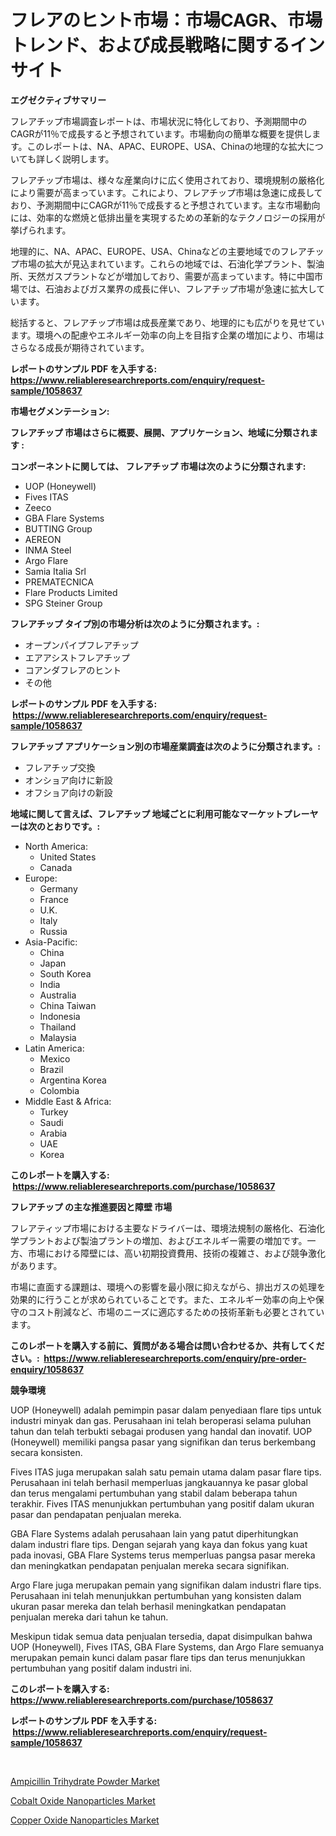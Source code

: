 <p><h1>フレアのヒント市場：市場CAGR、市場トレンド、および成長戦略に関するインサイト</h1></p><p><strong>エグゼクティブサマリー</strong></p>
<p><p>フレアチップ市場調査レポートは、市場状況に特化しており、予測期間中のCAGRが11％で成長すると予想されています。市場動向の簡単な概要を提供します。このレポートは、NA、APAC、EUROPE、USA、Chinaの地理的な拡大についても詳しく説明します。</p><p>フレアチップ市場は、様々な産業向けに広く使用されており、環境規制の厳格化により需要が高まっています。これにより、フレアチップ市場は急速に成長しており、予測期間中にCAGRが11％で成長すると予想されています。主な市場動向には、効率的な燃焼と低排出量を実現するための革新的なテクノロジーの採用が挙げられます。</p><p>地理的に、NA、APAC、EUROPE、USA、Chinaなどの主要地域でのフレアチップ市場の拡大が見込まれています。これらの地域では、石油化学プラント、製油所、天然ガスプラントなどが増加しており、需要が高まっています。特に中国市場では、石油およびガス業界の成長に伴い、フレアチップ市場が急速に拡大しています。</p><p>総括すると、フレアチップ市場は成長産業であり、地理的にも広がりを見せています。環境への配慮やエネルギー効率の向上を目指す企業の増加により、市場はさらなる成長が期待されています。</p></p>
<p><strong>レポートのサンプル PDF を入手する: <a href="https://www.reliableresearchreports.com/enquiry/request-sample/1058637">https://www.reliableresearchreports.com/enquiry/request-sample/1058637</a></strong></p>
<p><strong>市場セグメンテーション:</strong></p>
<p><strong> フレアチップ 市場はさらに概要、展開、アプリケーション、地域に分類されます :</strong></p>
<p><strong>コンポーネントに関しては、 フレアチップ 市場は次のように分類されます: &nbsp;</strong></p>
<p><ul><li>UOP (Honeywell)</li><li>Fives ITAS</li><li>Zeeco</li><li>GBA Flare Systems</li><li>BUTTING Group</li><li>AEREON</li><li>INMA Steel</li><li>Argo Flare</li><li>Samia Italia Srl</li><li>PREMATECNICA</li><li>Flare Products Limited</li><li>SPG Steiner Group</li></ul></p>
<p><strong> フレアチップ タイプ別の市場分析は次のように分類されます。:</strong></p>
<p><ul><li>オープンパイプフレアチップ</li><li>エアアシストフレアチップ</li><li>コアンダフレアのヒント</li><li>その他</li></ul></p>
<p><strong>レポートのサンプル PDF を入手する: &nbsp;<a href="https://www.reliableresearchreports.com/enquiry/request-sample/1058637">https://www.reliableresearchreports.com/enquiry/request-sample/1058637</a></strong></p>
<p><strong> フレアチップ アプリケーション別の市場産業調査は次のように分類されます。:</strong></p>
<p><ul><li>フレアチップ交換</li><li>オンショア向けに新設</li><li>オフショア向けの新設</li></ul></p>
<p><strong>地域に関して言えば、フレアチップ 地域ごとに利用可能なマーケットプレーヤーは次のとおりです。:</strong></p>
<p><ul>
    <li>
        North America:
        <ul>
            <li>United States</li>
            <li>Canada</li>
        </ul>
    </li>
    <li>
        Europe:
        <ul>
            <li>Germany</li>
            <li>France</li>
            <li>U.K.</li>
            <li>Italy</li>
            <li>Russia</li>
        </ul>
    </li>
    <li>
        Asia-Pacific:
        <ul>
            <li>China</li>
            <li>Japan</li>
            <li>South Korea</li>
            <li>India</li>
            <li>Australia</li>
            <li>China Taiwan</li>
            <li>Indonesia</li>
            <li>Thailand</li>
            <li>Malaysia</li>
        </ul>
    </li>
    <li>
        Latin America:
        <ul>
            <li>Mexico</li>
            <li>Brazil</li>
            <li>Argentina Korea</li>
            <li>Colombia</li>
        </ul>
    </li>
    <li>
        Middle East & Africa:
        <ul>
            <li>Turkey</li>
            <li>Saudi</li>
            <li>Arabia</li>
            <li>UAE</li>
            <li>Korea</li>
        </ul>
    </li>
    </ul></p>
<p><strong>このレポートを購入する: &nbsp;<a href="https://www.reliableresearchreports.com/purchase/1058637">https://www.reliableresearchreports.com/purchase/1058637</a></strong></p>
<p><strong>フレアチップ の主な推進要因と障壁 市場</strong></p>
<p><p>フレアティップ市場における主要なドライバーは、環境法規制の厳格化、石油化学プラントおよび製油プラントの増加、およびエネルギー需要の増加です。一方、市場における障壁には、高い初期投資費用、技術の複雑さ、および競争激化があります。</p><p>市場に直面する課題は、環境への影響を最小限に抑えながら、排出ガスの処理を効果的に行うことが求められていることです。また、エネルギー効率の向上や保守のコスト削減など、市場のニーズに適応するための技術革新も必要とされています。</p></p>
<p><strong>このレポートを購入する前に、質問がある場合は問い合わせるか、共有してください。:&nbsp; <a href="https://www.reliableresearchreports.com/enquiry/pre-order-enquiry/1058637">https://www.reliableresearchreports.com/enquiry/pre-order-enquiry/1058637</a></strong></p>
<p><strong>競争環境</strong></p>
<p><p>UOP (Honeywell) adalah pemimpin pasar dalam penyediaan flare tips untuk industri minyak dan gas. Perusahaan ini telah beroperasi selama puluhan tahun dan telah terbukti sebagai produsen yang handal dan inovatif. UOP (Honeywell) memiliki pangsa pasar yang signifikan dan terus berkembang secara konsisten.</p><p>Fives ITAS juga merupakan salah satu pemain utama dalam pasar flare tips. Perusahaan ini telah berhasil memperluas jangkauannya ke pasar global dan terus mengalami pertumbuhan yang stabil dalam beberapa tahun terakhir. Fives ITAS menunjukkan pertumbuhan yang positif dalam ukuran pasar dan pendapatan penjualan mereka.</p><p>GBA Flare Systems adalah perusahaan lain yang patut diperhitungkan dalam industri flare tips. Dengan sejarah yang kaya dan fokus yang kuat pada inovasi, GBA Flare Systems terus memperluas pangsa pasar mereka dan meningkatkan pendapatan penjualan mereka secara signifikan.</p><p>Argo Flare juga merupakan pemain yang signifikan dalam industri flare tips. Perusahaan ini telah menunjukkan pertumbuhan yang konsisten dalam ukuran pasar mereka dan telah berhasil meningkatkan pendapatan penjualan mereka dari tahun ke tahun.</p><p>Meskipun tidak semua data penjualan tersedia, dapat disimpulkan bahwa UOP (Honeywell), Fives ITAS, GBA Flare Systems, dan Argo Flare semuanya merupakan pemain kunci dalam pasar flare tips dan terus menunjukkan pertumbuhan yang positif dalam industri ini.</p></p>
<p><strong>このレポートを購入する: &nbsp; <a href="https://www.reliableresearchreports.com/purchase/1058637">https://www.reliableresearchreports.com/purchase/1058637</a></strong></p>
<p><strong>レポートのサンプル PDF を入手する: &nbsp;<a href="https://www.reliableresearchreports.com/enquiry/request-sample/1058637">https://www.reliableresearchreports.com/enquiry/request-sample/1058637</a></strong><strong></strong></p>
<p>&nbsp;</p>
<p><p><a href="https://github.com/shotows/Market-Research-Report-List-1/blob/main/ampicillin-trihydrate-powder-market.md">Ampicillin Trihydrate Powder Market</a></p><p><a href="https://github.com/angelajermaine/Market-Research-Report-List-2/blob/main/cobalt-oxide-nanoparticles-market.md">Cobalt Oxide Nanoparticles Market</a></p><p><a href="https://github.com/beatblasta/Market-Research-Report-List-2/blob/main/copper-oxide-nanoparticles-market.md">Copper Oxide Nanoparticles Market</a></p></p>
